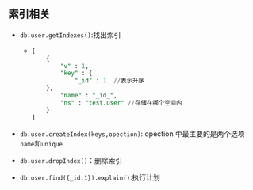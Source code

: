 ## 索引相关

- `db.user.getIndexes()`:找出索引

  - ```sql
    [
        {
            "v" : 1,
            "key" : {
                "_id" : 1  //表示升序
        },
            "name" : "_id_",
            "ns" : "test.user" //存储在哪个空间内
        }
    ]
    
    ```

- `db.user.createIndex(keys,opection)`: opection 中最主要的是两个选项`name`和`unique`

- `db.user.dropIndex()`：删除索引

- `db.user.find({_id:1}).explain()`:执行计划